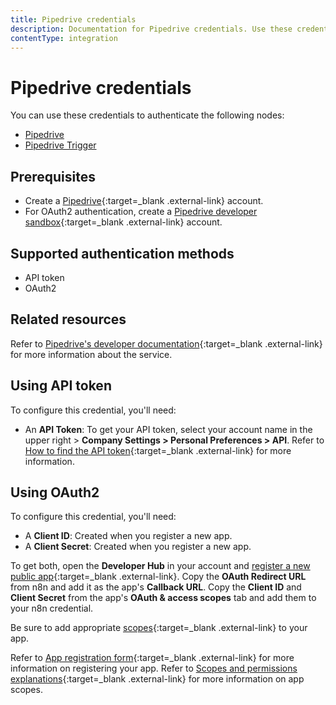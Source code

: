 ```yaml
---
title: Pipedrive credentials
description: Documentation for Pipedrive credentials. Use these credentials to authenticate Pipedrive in n8n, a workflow automation platform.
contentType: integration
---
```


# Pipedrive credentials

You can use these credentials to authenticate the following nodes:

- [Pipedrive](/integrations/builtin/app-nodes/n8n-nodes-base.pipedrive/)
- [Pipedrive Trigger](/integrations/builtin/trigger-nodes/n8n-nodes-base.pipedrivetrigger/)

## Prerequisites

- Create a [Pipedrive](https://pipedrive.com/){:target=_blank .external-link} account.
- For OAuth2 authentication, create a [Pipedrive developer sandbox](https://developers.pipedrive.com/){:target=_blank .external-link} account.

## Supported authentication methods

- API token
- OAuth2

## Related resources

Refer to [Pipedrive's developer documentation](https://pipedrive.readme.io/docs/getting-started){:target=_blank .external-link} for more information about the service.

## Using API token

To configure this credential, you'll need:

- An **API Token**: To get your API token, select your account name in the upper right > **Company Settings > Personal Preferences > API**. Refer to [How to find the API token](https://pipedrive.readme.io/docs/how-to-find-the-api-token){:target=_blank .external-link} for more information.

## Using OAuth2

To configure this credential, you'll need:

- A **Client ID**: Created when you register a new app.
- A **Client Secret**: Created when you register a new app.

To get both, open the **Developer Hub** in your account and [register a new public app](https://pipedrive.readme.io/docs/marketplace-registering-the-app#register-a-new-public-app){:target=_blank .external-link}. Copy the **OAuth Redirect URL** from n8n and add it as the app's **Callback URL**. Copy the **Client ID** and **Client Secret** from the app's **OAuth & access scopes** tab and add them to your n8n credential.

Be sure to add appropriate [scopes](https://pipedrive.readme.io/docs/marketplace-registering-the-app#oauth--access-scopes){:target=_blank .external-link} to your app. 

Refer to [App registration form](https://pipedrive.readme.io/docs/marketplace-registering-the-app#app-registration-form){:target=_blank .external-link} for more information on registering your app. Refer to [Scopes and permissions explanations](https://pipedrive.readme.io/docs/marketplace-scopes-and-permissions-explanations){:target=_blank .external-link} for more information on app scopes.